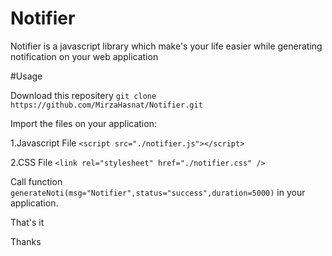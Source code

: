# Notifier
Notifier is a javascript library which make's your life easier while generating notification on your web application

#Usage

Download this repositery ```git clone https://github.com/MirzaHasnat/Notifier.git```

Import the files on your application:

1.Javascript File
```<script src="./notifier.js"></script>```

2.CSS File
```<link rel="stylesheet" href="./notifier.css" />```

Call function ```generateNoti(msg="Notifier",status="success",duration=5000)``` in your application.

That's it

Thanks



